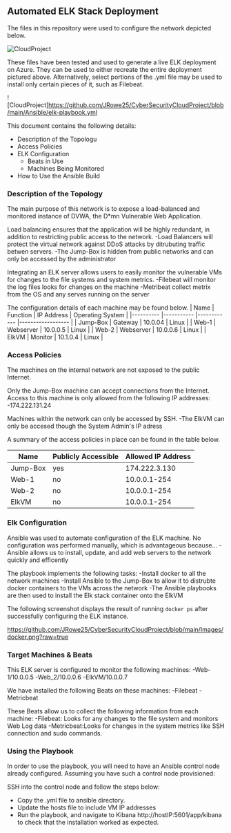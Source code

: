 ## Automated ELK Stack Deployment

The files in this repository were used to configure the network depicted below.

![CloudProject](https://user-images.githubusercontent.com/48608567/113249836-47005d80-9274-11eb-9f3f-150fd4442663.png)

These files have been tested and used to generate a live ELK deployment on Azure. They can be used to either recreate the entire deployment pictured above. Alternatively, select portions of the .yml file may be used to install only certain pieces of it, such as Filebeat.

![CloudProject]https://github.com/JRowe25/CyberSecurityCloudProject/blob/main/Ansible/elk-playbook.yml

This document contains the following details:
- Description of the Topologu
- Access Policies
- ELK Configuration
  - Beats in Use
  - Machines Being Monitored
- How to Use the Ansible Build


### Description of the Topology

The main purpose of this network is to expose a load-balanced and monitored instance of DVWA, the D*mn Vulnerable Web Application.

Load balancing ensures that the application will be highly redundant, in addition to restricting public access to the network.
  -Load Balancers will protect the virtual network against DDoS attacks by ditrubuting traffic betwen servers.
  -The Jump-Box is hidden from public networks and can only be accessed by the administrator

Integrating an ELK server allows users to easily monitor the vulnerable VMs for changes to the file systems and system metrics.
  -Filebeat will monitor the log files looks for changes on the machine
  -Metribeat collect metrix from the OS and any serves running on the server

The configuration details of each machine may be found below.
| Name     	| Function  	| IP Address 	| Operating System 	|
|----------	|-----------	|------------	|------------------	|
| Jump-Box 	| Gateway   	| 10.0.04    	| Linux            	|
| Web-1    	| Webserver 	| 10.0.0.5   	| Linux            	|
| Web-2    	| Webserver 	| 10.0.0.6   	| Linux            	|
| ElkVM    	| Monitor   	| 10.1.0.4   	| Linux            	|

### Access Policies

The machines on the internal network are not exposed to the public Internet. 

Only the Jump-Box machine can accept connections from the Internet. Access to this machine is only allowed from the following IP addresses:
-174.222.131.24

Machines within the network can only be accessed by SSH.
  -The ElkVM can only be accesed though the System Admin's IP adress

A summary of the access policies in place can be found in the table below.

| Name     	| Publicly Accessible 	| Allowed IP Address 	|
|----------	|---------------------	|--------------------	|
| Jump-Box 	| yes                 	| 174.222.3.130     	|
| Web-1    	| no                  	| 10.0.0.1-254       	|
| Web-2    	| no                  	| 10.0.0.1-254       	|
| ElkVM    	| no                  	| 10.0.0.1-254       	|
### Elk Configuration

Ansible was used to automate configuration of the ELK machine. No configuration was performed manually, which is advantageous because...
  -Ansible allows us to install, update, and add web servers to the network quickly and efficently 

The playbook implements the following tasks:
  -Install docker to all the network machines
  -Install Ansible to the Jump-Box to allow it to distrubte docker containers to the VMs across the network
  -The Ansible playbooks are then used to install the Elk stack container onto the ElkVM

The following screenshot displays the result of running `docker ps` after successfully configuring the ELK instance.

https://github.com/JRowe25/CyberSecurityCloudProject/blob/main/Images/docker.png?raw=true

### Target Machines & Beats
This ELK server is configured to monitor the following machines:
 -Web-1/10.0.0.5
 -Web_2/10.0.0.6
 -ElkVM/10.0.0.7

We have installed the following Beats on these machines:
  -Filebeat
  -Metricbeat

These Beats allow us to collect the following information from each machine:
 -Filebeat: Looks for any changes to the file system and monitors Web Log data
 -Metricbeat:Looks for changes in the system metrics like SSH connection and sudo commands.

### Using the Playbook
In order to use the playbook, you will need to have an Ansible control node already configured. Assuming you have such a control node provisioned: 

SSH into the control node and follow the steps below:
- Copy the .yml file to ansible directory.
- Update the hosts file to include VM IP addresses
- Run the playbook, and navigate to Kibana http://hostIP:5601/app/kibana to check that the installation worked as expected.
